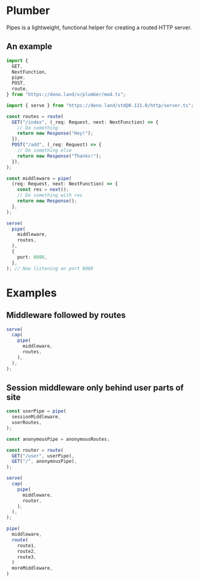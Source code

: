 # Plumber

Pipes is a lightweight, functional helper for creating a routed HTTP server.

## An example

```typescript
import {
  GET,
  NextFunction,
  pipe,
  POST,
  route,
} from "https://deno.land/x/plumber/mod.ts";

import { serve } from "https://deno.land/std@0.121.0/http/server.ts";

const routes = route(
  GET("/index", (_req: Request, next: NextFunction) => {
    // Do something
    return new Response("Hey!");
  }),
  POST("/add", (_req: Request) => {
    // Do something else
    return new Response("Thanks!");
  }),
);

const middleware = pipe(
  (req: Request, next: NextFunction) => {
    const res = next();
    // Do something with res
    return new Response();
  },
);

serve(
  pipe(
    middleware,
    routes,
  ),
  {
    port: 8080,
  },
); // Now listening on port 8080
```

# Examples

## Middleware followed by routes

```typescript
serve(
  cap(
    pipe(
      middleware,
      routes,
    ),
  ),
);
```

## Session middleware only behind user parts of site

```typescript
const userPipe = pipe(
  sessionMiddleware,
  userRoutes,
);

const anonymousPipe = anonymousRoutes;

const router = route(
  GET("/user", userPipe),
  GET("/", anonymousPipe),
);

serve(
  cap(
    pipe(
      middleware,
      router,
    ),
  ),
);
```

```typescript
pipe(
  middleware,
  route(
    route1,
    route2,
    route3,
  )
  moreMiddleware,
)
```
